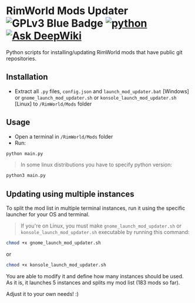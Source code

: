 # RimWorld Mods Updater ![GPLv3 Blue Badge](https://img.shields.io/badge/License-GPLv3-blue.svg) [![python](https://img.shields.io/badge/Python-3.10-3776AB.svg?style=flat&logo=python&logoColor=white)](https://www.python.org) [![Ask DeepWiki](https://deepwiki.com/badge.svg)](https://deepwiki.com/FelipheMP/rimworld_git_mods_installer_updater)

Python scripts for installing/updating RimWorld mods that have public git repositories.

## Installation

- Extract all `.py` files, `config.json` and `launch_mod_updater.bat` [Windows] or `gnome_launch_mod_updater.sh` or `konsole_launch_mod_updater.sh` [Linux] to `/RimWorld/Mods` folder

## Usage

- Open a terminal in `/RimWorld/Mods` folder  
- Run:

```Bash
python main.py
```

> In some linux distributions you have to specify python version:

```Bash
python3 main.py
```

## Updating using multiple instances

To split the mod list in multiple terminal instances, run it using the specific launcher for your OS and terminal.  

> If you're on Linux, you must make `gnome_launch_mod_updater.sh` or `konsole_launch_mod_updater.sh` executable by running this command:

```Bash
chmod +x gnome_launch_mod_updater.sh
```

or

```Bash
chmod +x konsole_launch_mod_updater.sh
```

You are able to modify it and define how many instances should be used.  
As it is, it launches 5 instances and splits my mod list (183 mods so far).  

Adjust it to your own needs! :)
